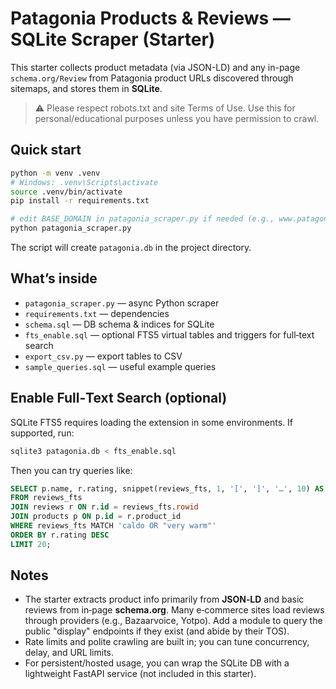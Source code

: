 # Patagonia Products & Reviews — SQLite Scraper (Starter)

This starter collects product metadata (via JSON-LD) and any in-page `schema.org/Review` from Patagonia product URLs discovered through sitemaps, and stores them in **SQLite**.

> ⚠️ Please respect robots.txt and site Terms of Use. Use this for personal/educational purposes unless you have permission to crawl.

## Quick start

```bash
python -m venv .venv
# Windows: .venv\Scripts\activate
source .venv/bin/activate
pip install -r requirements.txt

# edit BASE_DOMAIN in patagonia_scraper.py if needed (e.g., www.patagonia.com, eu.patagonia.com, etc.)
python patagonia_scraper.py
```

The script will create `patagonia.db` in the project directory.

## What’s inside

- `patagonia_scraper.py` — async Python scraper
- `requirements.txt` — dependencies
- `schema.sql` — DB schema & indices for SQLite
- `fts_enable.sql` — optional FTS5 virtual tables and triggers for full‑text search
- `export_csv.py` — export tables to CSV
- `sample_queries.sql` — useful example queries

## Enable Full‑Text Search (optional)

SQLite FTS5 requires loading the extension in some environments. If supported, run:

```bash
sqlite3 patagonia.db < fts_enable.sql
```

Then you can try queries like:

```sql
SELECT p.name, r.rating, snippet(reviews_fts, 1, '[', ']', '…', 10) AS snip
FROM reviews_fts
JOIN reviews r ON r.id = reviews_fts.rowid
JOIN products p ON p.id = r.product_id
WHERE reviews_fts MATCH 'caldo OR "very warm"'
ORDER BY r.rating DESC
LIMIT 20;
```

## Notes

- The starter extracts product info primarily from **JSON‑LD** and basic reviews from in‑page **schema.org**. Many e‑commerce sites load reviews through providers (e.g., Bazaarvoice, Yotpo). Add a module to query the public "display" endpoints if they exist (and abide by their TOS).
- Rate limits and polite crawling are built in; you can tune concurrency, delay, and URL limits.
- For persistent/hosted usage, you can wrap the SQLite DB with a lightweight FastAPI service (not included in this starter).

